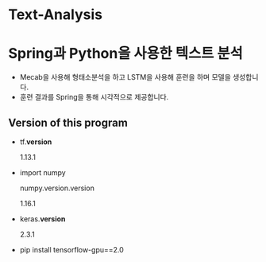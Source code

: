 # Text-Analysis

Spring과 Python을 사용한 텍스트 분석
===============================

* Mecab을 사용해 형태소분석을 하고 LSTM을 사용해 훈련을 하며 모델을 생성합니다.
* 훈련 결과를 Spring을 통해 시각적으로 제공합니다.

Version of this program
------------------------

* tf.__version__

  1.13.1
  
* import numpy

  numpy.version.version

  1.16.1
  
* keras.__version__

  2.3.1

* pip install tensorflow-gpu==2.0
